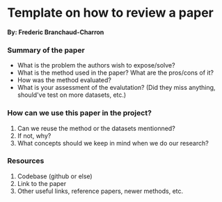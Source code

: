 # Template on how to review a paper
**By: Frederic Branchaud-Charron**

### Summary of the paper

* What is the problem the authors wish to expose/solve?
* What is the method used in the paper? What are the pros/cons of it?
* How was the method evaluated?
* What is your assessment of the evalutation? (Did they miss anything, should've test on more datasets, etc.)

### How can we use this paper in the project?
1. Can we reuse the method or the datasets mentionned?
2. If not, why?
3. What concepts should we keep in mind when we do our research?


### Resources
1. Codebase (github or else)
2. Link to the paper
3. Other useful links, reference papers, newer methods, etc.
